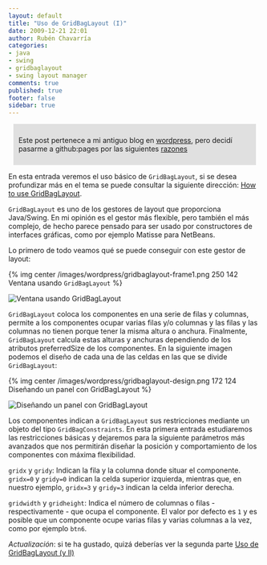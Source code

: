 ```yaml
---
layout: default
title: "Uso de GridBagLayout (I)"
date: 2009-12-21 22:01
author: Rubén Chavarría
categories: 
- java
- swing
- gridbaglayout
- swing layout manager
comments: true
published: true
footer: false
sidebar: true
---
```


<div style="margin:2%; padding:2%; background-color:#E0E0E0; ">
  <p>Este post pertenece a mi antiguo blog en <a href="http://rchavarria.wordpress.com">wordpress</a>, pero decidí pasarme a github:pages por las siguientes <a href="/blog/2012/12/03/por-que-cambie-mi-blog-en-wordpress-com">razones</a></p>
</div>

En esta entrada veremos el uso básico de `GridBagLayout`, si se desea profundizar más en el tema se puede consultar la siguiente dirección: <a title="How to use GridBagLayout" href="http://java.sun.com/docs/books/tutorial/uiswing/layout/gridbag.html" target="_blank">How to use GridBagLayout</a>.

`GridBagLayout` es uno de los gestores de layout que proporciona Java/Swing. En mi opinión es el gestor más flexible, pero también el más complejo, de hecho parece pensado para ser usado por constructores de interfaces gráficas, como por ejemplo Matisse para NetBeans.

<!-- more -->

Lo primero de todo veamos qué se puede conseguir con este gestor de layout:

{% img center /images/wordpress/gridbaglayout-frame1.png 250 142 Ventana usando `GridBagLayout` %}

![Ventana usando `GridBagLayout`](/images/wordpress/gridbaglayout-frame1.png)

`GridBagLayout` coloca los componentes en una serie de filas y columnas, permite a los componentes ocupar varias filas y/o columnas y las filas y las columnas no tienen porque tener la misma altura o anchura. Finalmente, `GridBagLayout` calcula estas alturas y anchuras dependiendo de los atributos preferredSize de los componentes. En la siguiente imagen podemos el diseño de cada una de las celdas en las que se divide `GridBagLayout`:

{% img center /images/wordpress/gridbaglayout-design.png 172 124 Diseñando un panel con GridBagLayout %}

![Diseñando un panel con `GridBagLayout`](/images/wordpress/gridbaglayout-design.png)

Los componentes indican a `GridBagLayout` sus restricciones mediante un objeto del tipo `GridBagConstraints`. En esta primera entrada estudiaremos las restricciones básicas y dejaremos para la siguiente parámetros más avanzados que nos permitirán diseñar la posición y comportamiento de los componentes con máxima flexibilidad.

`gridx` y `gridy`:
Indican la fila y la columna donde situar el componente. `gridx=0` y `gridy=0` indican la celda superior izquierda, mientras que, en nuestro ejemplo, `gridx=3` y `gridy=3` indican la celda inferior derecha.

`gridwidth` y `gridheight`:
Indica el número de columnas o filas - respectivamente - que ocupa el componente. El valor por defecto es `1` y es posible que un componente ocupe varias filas y varias columnas a la vez, como por ejemplo `btn6`.

*Actualización*: si te ha gustado, quizá deberías ver la segunda parte [Uso de GridBagLayout (y II)](/2010/01/20/uso-de-gridbaglayout-y-ii)
